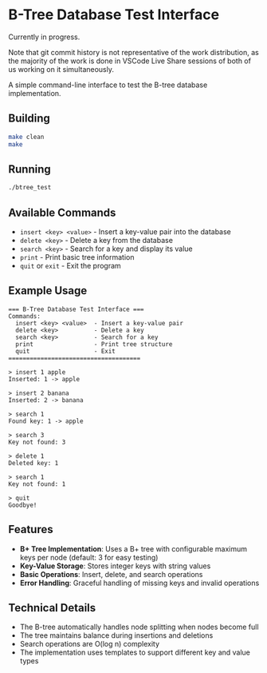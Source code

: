 # B-Tree Database Test Interface

Currently in progress.

Note that git commit history is not representative of the work distribution, as the majority of the work is done in VSCode Live Share sessions of both of us working on it simultaneously.

A simple command-line interface to test the B-tree database implementation.

## Building

```bash
make clean
make
```

## Running

```bash
./btree_test
```

## Available Commands

- `insert <key> <value>` - Insert a key-value pair into the database
- `delete <key>` - Delete a key from the database
- `search <key>` - Search for a key and display its value
- `print` - Print basic tree information
- `quit` or `exit` - Exit the program

## Example Usage

```
=== B-Tree Database Test Interface ===
Commands:
  insert <key> <value>  - Insert a key-value pair
  delete <key>          - Delete a key
  search <key>          - Search for a key
  print                 - Print tree structure
  quit                  - Exit
=====================================

> insert 1 apple
Inserted: 1 -> apple

> insert 2 banana
Inserted: 2 -> banana

> search 1
Found key: 1 -> apple

> search 3
Key not found: 3

> delete 1
Deleted key: 1

> search 1
Key not found: 1

> quit
Goodbye!
```

## Features

- **B+ Tree Implementation**: Uses a B+ tree with configurable maximum keys per node (default: 3 for easy testing)
- **Key-Value Storage**: Stores integer keys with string values
- **Basic Operations**: Insert, delete, and search operations
- **Error Handling**: Graceful handling of missing keys and invalid operations

## Technical Details

- The B-tree automatically handles node splitting when nodes become full
- The tree maintains balance during insertions and deletions
- Search operations are O(log n) complexity
- The implementation uses templates to support different key and value types